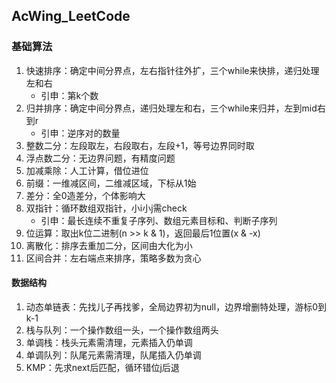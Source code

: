 ## AcWing_LeetCode
### 基础算法
1. 快速排序：确定中间分界点，左右指针往外扩，三个while来快排，递归处理左和右
    - 引申：第k个数
2. 归并排序：确定中间分界点，递归处理左和右，三个while来归并，左到mid右到r
    - 引申：逆序对的数量
3. 整数二分：左段取左，右段取右，左段+1，等号边界同时取
4. 浮点数二分：无边界问题，有精度问题
5. 加减乘除：人工计算，借位进位
6. 前缀：一维减区间，二维减区域，下标从1始
7. 差分：全0造差分，个体影响大
8. 双指针：循环数组双指针，小i小j需check
    - 引申：最长连续不重复子序列、数组元素目标和、判断子序列
9. 位运算：取出k位二进制(n >> k & 1)，返回最后1位置(x & -x)
10. 离散化：排序去重加二分，区间由大化为小
11. 区间合并：左右端点来排序，策略多数为贪心
#### 数据结构
1. 动态单链表：先找儿子再找爹，全局边界初为null，边界增删特处理，游标0到k-1
3. 栈与队列：一个操作数组一头，一个操作数组两头
4. 单调栈：栈头元素需清理，元素插入仍单调
5. 单调队列：队尾元素需清理，队尾插入仍单调
6. KMP：先求next后匹配，循环错位j后退